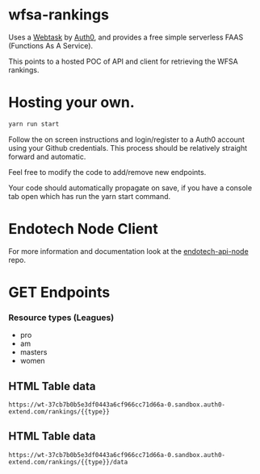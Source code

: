 # wfsa-rankings

Uses a [Webtask](https://webtask.io/) by [Auth0](https://auth0.com/), and provides a free simple serverless FAAS (Functions As A Service).

This points to a hosted POC of API and client for retrieving the WFSA rankings.

# Hosting your own.

```sh
yarn run start
```

Follow the on screen instructions and login/register to a Auth0 account using your Github credentials. This process should be relatively straight forward and automatic.

Feel free to modify the code to add/remove new endpoints.

Your code should automatically propagate on save, if you have a console tab open which has run the yarn start command.

# Endotech Node Client

For more information and documentation look at the [endotech-api-node](https://github.com/mattsmithies/endotech-api-node) repo.

# GET Endpoints

### Resource types (Leagues)

- pro
- am
- masters
- women

## HTML Table data

`https://wt-37cb7b0b5e3df0443a6cf966cc71d66a-0.sandbox.auth0-extend.com/rankings/{{type}}`

## HTML Table data

`https://wt-37cb7b0b5e3df0443a6cf966cc71d66a-0.sandbox.auth0-extend.com/rankings/{{type}}/data`
